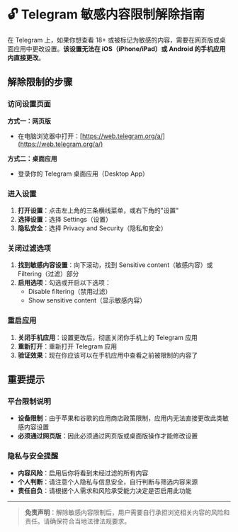 # 🔓 Telegram 敏感内容限制解除指南

在 Telegram 上，如果你想查看 18+ 或被标记为敏感的内容，需要在网页版或桌面应用中更改设置。**该设置无法在 iOS（iPhone/iPad）或 Android 的手机应用内直接更改**。

## 解除限制的步骤

### 访问设置页面
**方式一：网页版**
- 在电脑浏览器中打开：[https://web.telegram.org/a/](https://web.telegram.org/a/)

**方式二：桌面应用**
- 登录你的 Telegram 桌面应用（Desktop App）

### 进入设置
1. **打开设置**：点击左上角的三条横线菜单，或右下角的"设置"
2. **选择设置**：选择 Settings（设置）
3. **隐私安全**：选择 Privacy and Security（隐私和安全）

### 关闭过滤选项
1. **找到敏感内容设置**：向下滚动，找到 Sensitive content（敏感内容）或 Filtering（过滤）部分
2. **启用选项**：勾选或开启以下选项：
   - Disable filtering（禁用过滤）
   - Show sensitive content（显示敏感内容）

### 重启应用
1. **关闭手机应用**：设置更改后，彻底关闭你手机上的 Telegram 应用
2. **重新打开**：重新打开 Telegram 应用
3. **验证效果**：现在你应该可以在手机应用中查看之前被限制的内容了

## 重要提示

### 平台限制说明
- **设备限制**：由于苹果和谷歌的应用商店政策限制，应用内无法直接更改此类敏感内容设置
- **必须通过网页版**：因此必须通过网页版或桌面版操作才能修改设置

### 隐私与安全提醒
- **内容风险**：启用后你将看到未经过滤的所有内容
- **个人判断**：请注意个人隐私与信息安全，自行判断与筛选内容来源
- **责任自负**：请根据个人需求和风险承受能力决定是否启用此功能

---

> **免责声明**：解除敏感内容限制后，用户需要自行承担浏览相关内容的风险和责任。请确保符合当地法律法规要求。



